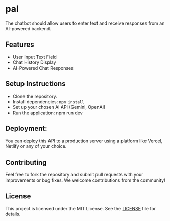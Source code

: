 # pal
The chatbot should allow users to enter text and receive responses from an AI-powered backend.

## Features

- User Input Text Field
- Chat History Display
- AI-Powered Chat Responses

## Setup Instructions
- Clone the repository.
- Install dependencies: ``npm install``
- Set up your chosen AI API (Gemini, OpenAI)
- Run the application: npm run dev 

## Deployment:

You can deploy this API to a production server using a platform like Vercel, Netlify or any of your choice.

## Contributing

Feel free to fork the repository and submit pull requests with your improvements or bug fixes. We welcome contributions from the community!

## License

This project is licensed under the MIT License.  See the [LICENSE](https://github.com/thesushilsharma/pal/blob/main/LICENSE) file for details.
